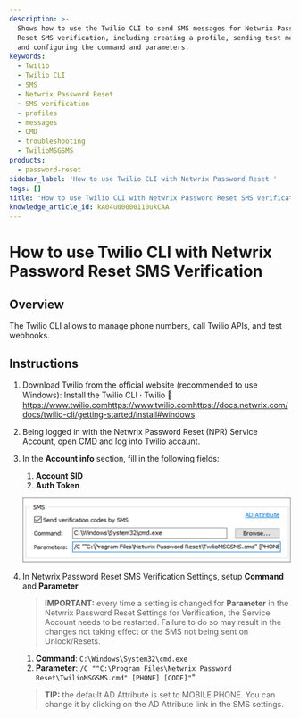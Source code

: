 ```yaml
---
description: >-
  Shows how to use the Twilio CLI to send SMS messages for Netwrix Password
  Reset SMS verification, including creating a profile, sending test messages,
  and configuring the command and parameters.
keywords:
  - Twilio
  - Twilio CLI
  - SMS
  - Netwrix Password Reset
  - SMS verification
  - profiles
  - messages
  - CMD
  - troubleshooting
  - TwilioMSGSMS
products:
  - password-reset
sidebar_label: 'How to use Twilio CLI with Netwrix Password Reset '
tags: []
title: "How to use Twilio CLI with Netwrix Password Reset SMS Verification"
knowledge_article_id: kA04u00000110ukCAA
---
```


# How to use Twilio CLI with Netwrix Password Reset SMS Verification

## Overview

The Twilio CLI allows to manage phone numbers, call Twilio APIs, and test webhooks.

## Instructions

1. Download Twilio from the official website (recommended to use Windows): Install the Twilio CLI ⸱ Twilio 🐍  
   https://www.twilio.comhttps://www.twilio.comhttps://docs.netwrix.com/docs/twilio-cli/getting-started/install#windows

2. Being logged in with the Netwrix Password Reset (NPR) Service Account, open CMD and log into Twilio accaunt.

3. In the **Account info** section, fill in the following fields:

   1. **Account SID**
   2. **Auth Token**

   ![Group 115 (1).png](./images/ka04u00000116uq_0EM4u000008LdZI.png)

8. In Netwrix Password Reset SMS Verification Settings, setup **Command** and **Parameter**

   > **IMPORTANT:** every time a setting is changed for **Parameter** in the Netwrix Password Reset Settings for Verification, the Service Account needs to be restarted. Failure to do so may result in the changes not taking effect or the SMS not being sent on Unlock/Resets.

   1. **Command**: `C:\Windows\System32\cmd.exe`
   2. **Parameter**: `/C ""C:\Program Files\Netwrix Password Reset\TwilioMSGSMS.cmd" [PHONE] [CODE]"`"

   > **TIP:** the default AD Attribute is set to MOBILE PHONE. You can change it by clicking on the AD Attribute link in the SMS settings.
